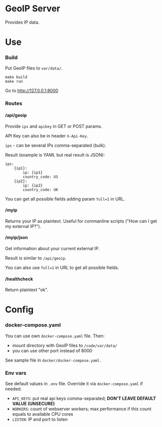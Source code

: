 GeoIP Server
============

Provides IP data.

Use
===

### Build

Put GeoIP files to `var/data/`.

    make build
    make run

Go to http://127.0.0.1:8000

### Routes

#### /api/geoip

Provide `ips` and `apikey` in GET or POST params.

API Key can also be in header `X-Api-Key`.

`ips` - can be several IPs comma-separated (bulk).

Result (example is YAML but real result is JSON):

    ips:
        {ip1}:
            ip: {ip1}
            country_code: US
        {ip2}:
            ip: {ip2}
            country_code: UK

You can get all possible fields adding param `full=1` in URL.

#### /myip

Returns your IP as plaintext. Useful for commanline scripts ("How can I get my external IP?").

#### /myip/json

Get information about your current external IP.

Result is similar to `/api/geoip`.

You can also use `full=1` in URL to get all possible fields.

#### /healthcheck

Return plaintext "ok".

Config
======

### docker-compose.yaml

You can use own `docker-compose.yaml` file. Then:

* mount directory with GeoIP files to `/code/var/data/`
* you can use other port instead of 8000

See sample file in `docker/docker-compose.yaml`.

### Env vars

See default values in `.env` file. Override it via `docker-compose.yaml` if needed.

* `API_KEYS`: put real api keys comma-separated; **DON'T LEAVE DEFAULT VALUE (UNSECURE)**
* `WORKERS`: count of webserver workers; max performance if this count equals to available CPU cores
* `LISTEN`: IP and port to listen
